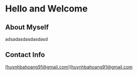 # Hello and Welcome
## About Myself
adsadasdasdasdasd
## Contact Info
[huynhbahoang91@gmail.com](huynhbahoang91@gmail.com
